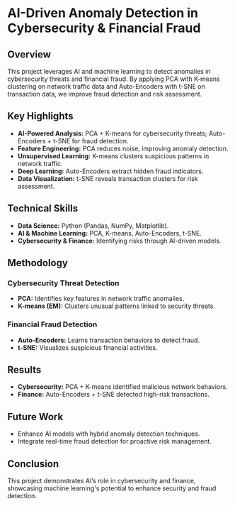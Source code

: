 # AI-Driven Anomaly Detection in Cybersecurity & Financial Fraud  

## Overview  
This project leverages AI and machine learning to detect anomalies in cybersecurity threats and financial fraud. By applying PCA with K-means clustering on network traffic data and Auto-Encoders with t-SNE on transaction data, we improve fraud detection and risk assessment.  

## Key Highlights  
- **AI-Powered Analysis:** PCA + K-means for cybersecurity threats; Auto-Encoders + t-SNE for fraud detection.  
- **Feature Engineering:** PCA reduces noise, improving anomaly detection.  
- **Unsupervised Learning:** K-means clusters suspicious patterns in network traffic.  
- **Deep Learning:** Auto-Encoders extract hidden fraud indicators.  
- **Data Visualization:** t-SNE reveals transaction clusters for risk assessment.  

## Technical Skills  
- **Data Science:** Python (Pandas, NumPy, Matplotlib).  
- **AI & Machine Learning:** PCA, K-means, Auto-Encoders, t-SNE.  
- **Cybersecurity & Finance:** Identifying risks through AI-driven models.  

## Methodology  
### **Cybersecurity Threat Detection**  
- **PCA:** Identifies key features in network traffic anomalies.  
- **K-means (EM):** Clusters unusual patterns linked to security threats.  

### **Financial Fraud Detection**  
- **Auto-Encoders:** Learns transaction behaviors to detect fraud.  
- **t-SNE:** Visualizes suspicious financial activities.  

## Results  
- **Cybersecurity:** PCA + K-means identified malicious network behaviors.  
- **Finance:** Auto-Encoders + t-SNE detected high-risk transactions.  

## Future Work  
- Enhance AI models with hybrid anomaly detection techniques.  
- Integrate real-time fraud detection for proactive risk management.  

## Conclusion  
This project demonstrates AI’s role in cybersecurity and finance, showcasing machine learning's potential to enhance security and fraud detection.  
